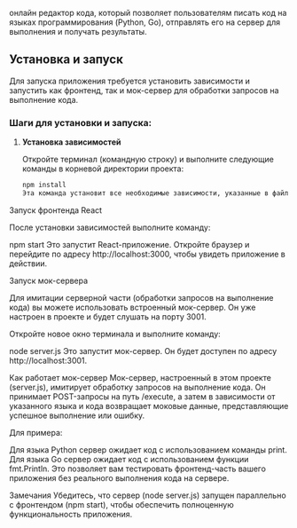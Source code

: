 онлайн редактор кода, который позволяет пользователям писать код на языках программирования (Python, Go), отправлять его на сервер для выполнения и получать результаты.

## Установка и запуск

Для запуска приложения требуется установить зависимости и запустить как фронтенд, так и мок-сервер для обработки запросов на выполнение кода.

### Шаги для установки и запуска:

1. **Установка зависимостей**

   Откройте терминал (командную строку) и выполните следующие команды в корневой директории проекта:

   ```bash
   npm install
   Эта команда установит все необходимые зависимости, указанные в файле package.json.
   ```

Запуск фронтенда React

После установки зависимостей выполните команду:

npm start
Это запустит React-приложение. Откройте браузер и перейдите по адресу http://localhost:3000, чтобы увидеть приложение в действии.

Запуск мок-сервера

Для имитации серверной части (обработки запросов на выполнение кода) вы можете использовать встроенный мок-сервер. Он уже настроен в проекте и будет слушать на порту 3001.

Откройте новое окно терминала и выполните команду:

node server.js
Это запустит мок-сервер. Он будет доступен по адресу http://localhost:3001.

Как работает мок-сервер
Мок-сервер, настроенный в этом проекте (server.js), имитирует обработку запросов на выполнение кода. Он принимает POST-запросы на путь /execute, а затем в зависимости от указанного языка и кода возвращает моковые данные, представляющие успешное выполнение или ошибку.

Для примера:

Для языка Python сервер ожидает код с использованием команды print.
Для языка Go сервер ожидает код с использованием функции fmt.Println.
Это позволяет вам тестировать фронтенд-часть вашего приложения без реального выполнения кода на сервере.

Замечания
Убедитесь, что сервер (node server.js) запущен параллельно с фронтендом (npm start), чтобы обеспечить полноценную функциональность приложения.
